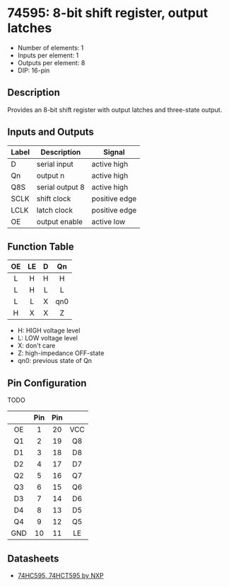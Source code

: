 # 74595: 8-bit shift register, output latches

- Number of elements: 1
- Inputs per element: 1
- Outputs per element: 8
- DIP: 16-pin

## Description

Provides an 8-bit shift register with output latches and three-state output.

## Inputs and Outputs

| Label | Description     | Signal        |
| ----- | --------------- | ------------- |
| D     | serial input    | active high   |
| Qn    | output n        | active high   |
| Q8S   | serial output 8 | active high   |
| SCLK  | shift clock     | positive edge |
| LCLK  | latch clock     | positive edge |
| OE    | output enable   | active low    |

## Function Table

| OE  | LE  |  D  | Qn  |
|:---:|:---:|:---:|:---:|
|  L  |  H  |  H  |  H  |
|  L  |  H  |  L  |  L  |
|  L  |  L  |  X  | qn0 |
|  H  |  X  |  X  |  Z  |

- H: HIGH voltage level
- L: LOW voltage level
- X: don't care
- Z: high-impedance OFF-state
- qn0: previous state of Qn

## Pin Configuration

TODO

|     | Pin | Pin |     |
|:---:|:---:|:---:|:---:|
| OE  |   1 |  20 | VCC |
| Q1  |   2 |  19 | Q8  |
| D1  |   3 |  18 | D8  |
| D2  |   4 |  17 | D7  |
| Q2  |   5 |  16 | Q7  |
| Q3  |   6 |  15 | Q6  |
| D3  |   7 |  14 | D6  |
| D4  |   8 |  13 | D5  |
| Q4  |   9 |  12 | Q5  |
| GND |  10 |  11 | LE  |

## Datasheets

- [74HC595, 74HCT595 by NXP](http://www.nxp.com/documents/data_sheet/74HC_HCT595.pdf)
